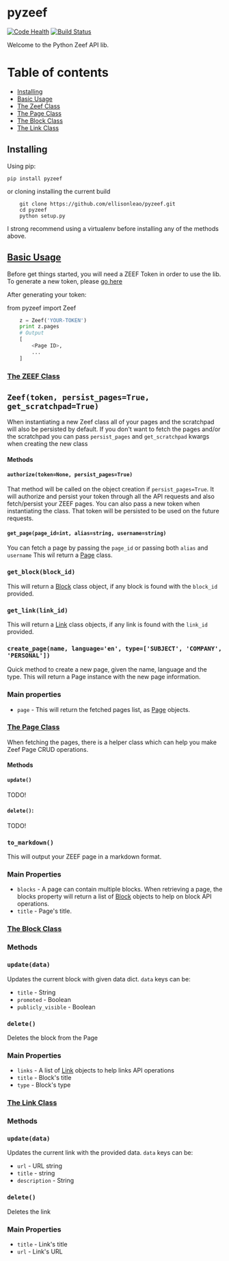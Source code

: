 pyzeef
======

[![Code Health](https://landscape.io/github/ellisonleao/pyzeef/master/landscape.svg?style=flat)](https://landscape.io/github/ellisonleao/pyzeef/master)
[![Build Status](https://travis-ci.org/ellisonleao/pyzeef.svg?branch=master)](https://travis-ci.org/ellisonleao/pyzeef)

Welcome to the Python Zeef API lib.

# Table of contents

- [Installing](#installing)
- [Basic Usage](#basic-usage)
- [The Zeef Class](#the-zeef-class)
- [The Page Class](#the-page-class)
- [The Block Class](#the-block-class)
- [The Link Class](#the-link-class)


## Installing

Using pip:

```
pip install pyzeef
```

or cloning installing the current build
```
	git clone https://github.com/ellisonleao/pyzeef.git
	cd pyzeef
	python setup.py
```
I strong recommend using a virtualenv before installing any of the methods above.

## [Basic Usage](#basic-usage)

Before get things started, you will need a ZEEF Token in order to use the lib.
To generate a new token, please [go here](https://zeef.com/dashboard/user/profile/tokens)

After generating your token:

from pyzeef import Zeef

```python
	z = Zeef('YOUR-TOKEN')
	print z.pages
	# Output
	[
		<Page ID>,
		...
	]
```

### [The ZEEF Class](#zeef-class)

## `Zeef(token, persist_pages=True, get_scratchpad=True)`

When instantiating a new Zeef class all of your pages and the scratchpad will also be persisted by default. If you don't want to fetch the pages and/or the scratchpad you can pass `persist_pages` and `get_scratchpad` kwargs when creating the new class

#### Methods

#### `authorize(token=None, persist_pages=True)`

That method will be called on the object creation if `persist_pages=True`. It will authorize and persist your token through all the API requests and also fetch/persist your ZEEF pages. You can also pass a new
token when instantiating the class. That token will be persisted to be used on the future requests.

#### `get_page(page_id=int, alias=string, username=string)`

You can fetch a page by passing the `page_id` or passing both `alias` and `username`
This wil return a [Page](#page) class.


### `get_block(block_id)`

This will return a [Block](#block) class object, if any block is found with the `block_id` provided.

### `get_link(link_id)`

This will return a [Link](#link) class objects, if any link is found with the `link_id` provided.

### `create_page(name, language='en', type=['SUBJECT', 'COMPANY', 'PERSONAL'])`

Quick method to create a new page, given the name, language and the type. This will return a Page instance with the new page information.

### Main properties

- `page` - This will return the fetched pages list, as [Page](#page) objects.

### [The Page Class](#page)

When fetching the pages, there is a helper class which can help you make Zeef Page CRUD operations.

#### Methods

#### `update()`

TODO!

#### `delete()`:

TODO!

### `to_markdown()`

This will output your ZEEF page in a markdown format.

### Main Properties

- `blocks` - A page can contain multiple blocks. When retrieving a page, the blocks property will return a list of [Block](#block) objects to help on block API operations.
- `title` - Page's title.

### [The Block Class](#block-class)

### Methods

### `update(data)`

Updates the current block with given data dict. `data` keys can be:

- `title` - String
- `promoted` - Boolean
- `publicly_visible` - Boolean

### `delete()`

Deletes the block from the Page

### Main Properties

- `links` - A list of [Link](#link) objects to help links API operations
- `title` - Block's title
- `type` - Block's type

### [The Link Class](#link-class)

### Methods

### `update(data)`

Updates the current link with the provided data. `data` keys can be:

- `url` - URL string
- `title` - string
- `description` - String

### `delete()`

Deletes the link

### Main Properties

- `title` - Link's title
- `url` - Link's URL
